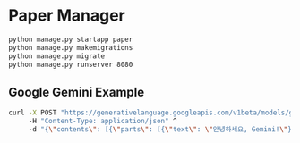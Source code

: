 # Paper Manager

```bash
python manage.py startapp paper
python manage.py makemigrations
python manage.py migrate
python manage.py runserver 8080
```

## Google Gemini Example

```bash
curl -X POST "https://generativelanguage.googleapis.com/v1beta/models/gemini-2.0-flash:generateContent?key={{KEY}}" ^
     -H "Content-Type: application/json" ^
     -d "{\"contents\": [{\"parts\": [{\"text\": \"안녕하세요, Gemini!\"}]}]}"
```

